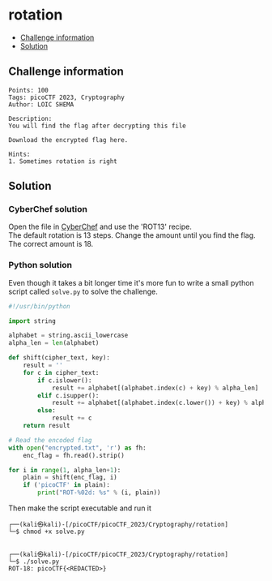 # rotation

- [Challenge information](rotation.md#challenge-information)
- [Solution](rotation.md#solution)

## Challenge information
```
Points: 100
Tags: picoCTF 2023, Cryptography
Author: LOIC SHEMA

Description:
You will find the flag after decrypting this file

Download the encrypted flag here.

Hints:
1. Sometimes rotation is right
```

## Solution

### CyberChef solution

Open the file in [CyberChef](https://gchq.github.io/CyberChef/) and use the 'ROT13' recipe.  
The default rotation is 13 steps. Change the amount until you find the flag. The correct amount is 18.

### Python solution

Even though it takes a bit longer time it's more fun to write a small python script called `solve.py` to solve the challenge.

```python
#!/usr/bin/python

import string

alphabet = string.ascii_lowercase
alpha_len = len(alphabet)

def shift(cipher_text, key):
    result = ''
    for c in cipher_text:
        if c.islower():
            result += alphabet[(alphabet.index(c) + key) % alpha_len]
        elif c.isupper():
            result += alphabet[(alphabet.index(c.lower()) + key) % alpha_len].upper()
        else:
            result += c
    return result

# Read the encoded flag
with open("encrypted.txt", 'r') as fh:
    enc_flag = fh.read().strip()

for i in range(1, alpha_len+1):
    plain = shift(enc_flag, i)
    if ('picoCTF' in plain):
        print("ROT-%02d: %s" % (i, plain))
```

Then make the script executable and run it
```
┌──(kali㉿kali)-[/picoCTF/picoCTF_2023/Cryptography/rotation]
└─$ chmod +x solve.py


┌──(kali㉿kali)-[/picoCTF/picoCTF_2023/Cryptography/rotation]
└─$ ./solve.py
ROT-18: picoCTF{<REDACTED>}
```
